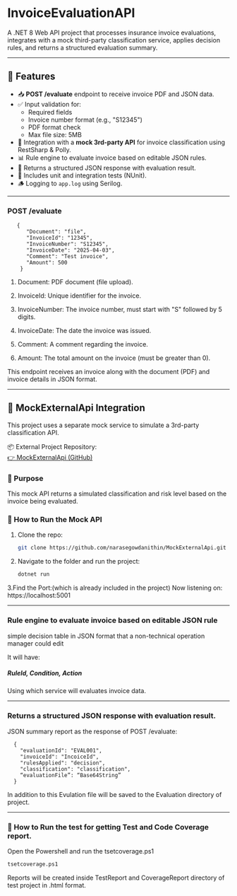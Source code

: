 # InvoiceEvaluationAPI

A .NET 8 Web API project that processes insurance invoice evaluations, integrates with a mock third-party classification service, applies decision rules, and returns a structured evaluation summary.

---

## 🧩 Features

- 📥 **POST /evaluate** endpoint to receive invoice PDF and JSON data.
- ✅ Input validation for:
  - Required fields
  - Invoice number format (e.g., "S12345")
  - PDF format check
  - Max file size: 5MB
- 🔗 Integration with a **mock 3rd-party API** for invoice classification using RestSharp & Polly.
- 📊 Rule engine to evaluate invoice based on editable JSON rules.
- 🧾 Returns a structured JSON response with evaluation result.
- 🧪 Includes unit and integration tests (NUnit).
- 🪵 Logging to `app.log` using Serilog.

---

### POST /evaluate
    
    
       {
          "Document": "file",
          "InvoiceId": "12345",
          "InvoiceNumber": "S12345",
          "InvoiceDate": "2025-04-03",
          "Comment": "Test invoice",
          "Amount": 500
        }
    
1. Document: PDF document (file upload).

2. InvoiceId: Unique identifier for the invoice.

3. InvoiceNumber: The invoice number, must start with "S" followed by 5 digits.

4. InvoiceDate: The date the invoice was issued.

5. Comment: A comment regarding the invoice.

6. Amount: The total amount on the invoice (must be greater than 0).


This endpoint receives an invoice along with the document (PDF) and invoice details in JSON format.

---

## 🔌 MockExternalApi Integration

This project uses a separate mock service to simulate a 3rd-party classification API.

📦 External Project Repository:  
[👉 MockExternalApi (GitHub)](https://github.com/narasegowdanithin/MockExternalApi)

### 🧪 Purpose

This mock API returns a simulated classification and risk level based on the invoice being evaluated.

### 🚀 How to Run the Mock API

1. Clone the repo:

   ```bash
   git clone https://github.com/narasegowdanithin/MockExternalApi.git
   ```
2. Navigate to the folder and run the project:
  
   ```bash
   dotnet run
   ```
 3.Find the Port:(which is already included in the project)
   Now listening on: https://localhost:5001

   
---

### Rule engine to evaluate invoice based on editable JSON rule

simple decision table in JSON format that a non-technical operation manager could edit

It will have: 
##### RuleId, Condition, Action

Using which service will evaluates invoice data.

---

### Returns a structured JSON response with evaluation result.

JSON summary report as the response of POST /evaluate:

    
      {
        "evaluationId": "EVAL001", 
        "invoiceId": "IncoiceId",
        "rulesApplied": "decision",
        "classification": "classification",
        “evaluationFile”: “Base64String”
      }
    
    
In addition to this Evulation file will be saved to the Evaluation directory of project.

---

### 🚀 How to Run the test for getting Test and Code Coverage report.
Open the Powershell and run the tsetcoverage.ps1

   ```bash
   tsetcoverage.ps1
   ```

Reports will be created inside TestReport and CoverageReport directory of test project in .html format.




